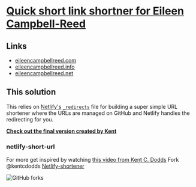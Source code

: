 # [Quick short link shortner for Eileen Campbell-Reed](https://eileencampbellreed.org/)
## Links
- [eileencampbellreed.com](eileencampbellreed.com)
- [eileencampbellreed.info](eileencampbellreed.info)
- [eileencampbellreed.net](https://eileencampbellreed.net)

## This solution

This relies on [Netlify's](https://www.netlify.com)
[`_redirects`](https://www.netlify.com/docs/redirects/) file for building a
super simple URL shortener where the URLs are managed on GitHub and Netlify
handles the redirecting for you.

[**Check out the final version created by Kent**](https://github.com/kentcdodds/netlify-shortener)

### netlify-short-url

For more get inspired by watching [this video from Kent C. Dodds](https://rosell.io/kcd-video)
Fork @kentcdodds [Netlify-shortener](https://github.com/kentcdodds/netlify-shortener)

![GitHub forks](https://img.shields.io/github/forks/kentcdodds/netlify-shortener?label=Fork&style=social)
